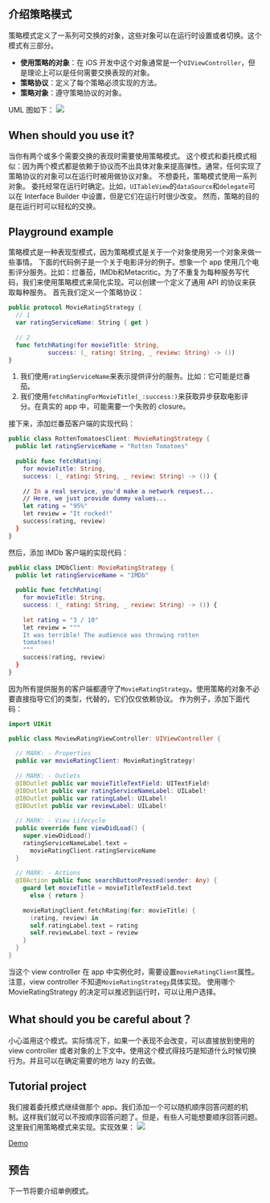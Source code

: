 ## 介绍策略模式
策略模式定义了一系列可交换的对象，这些对象可以在运行时设置或者切换。这个模式有三部分。
* **使用策略的对象**：在 iOS 开发中这个对象通常是一个`UIViewController`，但是理论上可以是任何需要交换表现的对象。
* **策略协议**：定义了每个策略必须实现的方法。
* **策略对象**：遵守策略协议的对象。

UML 图如下：
![](http://ohg2bgicd.bkt.clouddn.com/1538047244.png)
## When should you use it?
当你有两个或多个需要交换的表现时需要使用策略模式。
这个模式和委托模式相似：因为两个模式都是依赖于协议而不出具体对象来提高弹性。通常，任何实现了策略协议的对象可以在运行时被用做协议对象。
不想委托，策略模式使用一系列对象。
委托经常在运行时确定。比如，`UITableView`的`dataSource`和`delegate`可以在 Interface Builder 中设置，但是它们在运行时很少改变。
然而，策略的目的是在运行时可以轻松的交换。

## Playground example

策略模式是一种表现型模式，因为策略模式是关于一个对象使用另一个对象来做一些事情。
下面的代码例子是一个关于电影评分的例子。想象一个 app 使用几个电影评分服务。比如：烂番茄，IMDb和Metacritic。为了不重复为每种服务写代码，我们来使用策略模式来简化实现。可以创建一个定义了通用 API 的协议来获取每种服务。
首先我们定义一个策略协议：
```swift
public protocol MovieRatingStrategy {
  // 1
  var ratingServiceName: String { get }
  
  // 2
  func fetchRating(for movieTitle: String,
           success: (_ rating: String, _ review: String) -> ())
}
```
1. 我们使用`ratingServiceName`来表示提供评分的服务。比如：它可能是烂番茄。
2. 我们使用`fetchRatingForMovieTitle(_:success:)`来获取异步获取电影评分。在真实的 app 中，可能需要一个失败的 closure。

接下来，添加烂番茄客户端的实现代码：
```swift
public class RottenTomatoesClient: MovieRatingStrategy {
  public let ratingServiceName = "Rotten Tomatoes"
  
  public func fetchRating(
    for movieTitle: String,
    success: (_ rating: String, _ review: String) -> ()) {
    
    // In a real service, you'd make a network request...
    // Here, we just provide dummy values...
    let rating = "95%"
    let review = "It rocked!"
    success(rating, review)
  }
}

```
然后，添加 IMDb 客户端的实现代码：
```swift
public class IMDbClient: MovieRatingStrategy {
  public let ratingServiceName = "IMDb"
  
  public func fetchRating(
    for movieTitle: String,
    success: (_ rating: String, _ review: String) -> ()) {
    
    let rating = "3 / 10"
    let review = """
    It was terrible! The audience was throwing rotten
    tomatoes!
    """
    success(rating, review)
  }
}
```
因为所有提供服务的客户端都遵守了`MovieRatingStrategy`。使用策略的对象不必要直接指导它们的类型，代替的，它们仅仅依赖协议。
作为例子，添加下面代码：
```swift
import UIKit

public class MoviewRatingViewController: UIViewController {
  
  // MARK: - Properties
  public var movieRatingClient: MovieRatingStrategy!
  
  // MARK: - Outlets
  @IBOutlet public var movieTitleTextField: UITextField!
  @IBOutlet public var ratingServiceNameLabel: UILabel!
  @IBOutlet public var ratingLabel: UILabel!
  @IBOutlet public var reviewLabel: UILabel!
  
  // MARK: - View Lifecycle
  public override func viewDidLoad() {
    super.viewDidLoad()
    ratingServiceNameLabel.text =
      movieRatingClient.ratingServiceName
  }
  
  // MARK: - Actions
  @IBAction public func searchButtonPressed(sender: Any) {
    guard let movieTitle = movieTitleTextField.text
      else { return }
    
    movieRatingClient.fetchRating(for: movieTitle) {
      (rating, review) in
      self.ratingLabel.text = rating
      self.reviewLabel.text = review
    }
  }
}

```
当这个 view controller 在 app 中实例化时，需要设置`movieRatingClient`属性。注意，view controller 不知道`MovieRatingStrategy`具体实现。
使用哪个 MovieRatingStrategy 的决定可以推迟到运行时，可以让用户选择。

## What should you be careful about？

小心滥用这个模式。实际情况下，如果一个表现不会改变，可以直接放到使用的view controller 或者对象的上下文中。使用这个模式得技巧是知道什么时候切换行为。并且可以在确定需要的地方 lazy 的去做。

## Tutorial project

我们接着委托模式继续做那个 app。我们添加一个可以随机顺序回答问题的机制。这样我们就可以不按顺序回答问题了。但是，有些人可能想要顺序回答问题。这里我们用策略模式来实现。实现效果：
![](http://ohg2bgicd.bkt.clouddn.com/2018-09-27%2019.02.31.gif?imageMogr2/auto-orient/thumbnail/350x/blur/1x0/quality/100%7Cimageslim)

[Demo](https://github.com/zhangdongpo/LearnDesignPattern/tree/Strategy)
## 预告
下一节将要介绍单例模式。
